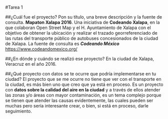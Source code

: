 #Tarea 1

##¿Cuál fue el proyecto? Pon su título, una breve descripción y la fuente de consulta.
**Mapaton Xalapa 2016**. Una iniciativa de **Codeando Xalapa**, en la que colaboran Open Street Map y el H. Ayuntamiento de Xalapa con el objetivo de obtener la ubicación y realizar el trazado georreferenciado de las rutas del transporte público de autobuses concesionados de la ciudad de Xalapa. La fuente de consulta es **_Codeando México_** https://www.codeandomexico.org/

##¿En dónde y cuándo se realizó ese proyecto?
En la ciudad de Xalapa, Veracruz en el año 2016.

##¿Qué proyecto con datos se te ocurre que podría implementarse en tu ciudad?
El proyecto que se me ocurre no tiene que ver con el transporte en la ciudad, es más bien uno que creo que ya está en proceso. Es un proyecto con **datos sobre la calidad del aire en la ciudad** y a través de ellos atender las zonas y/o áreas con mayor contaminación, es un tema complejo porque se tienen que atender las causas evidentemente, las cuales pueden ser muchas pero sería interesante crear, o bien, si está en proceso, darle seguimiento. 
